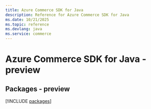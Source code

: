 ```yaml
---
title: Azure Commerce SDK for Java
description: Reference for Azure Commerce SDK for Java
ms.date: 10/21/2025
ms.topic: reference
ms.devlang: java
ms.service: commerce
---
```

# Azure Commerce SDK for Java - preview
## Packages - preview
[!INCLUDE [packages](commerce-index.md)]